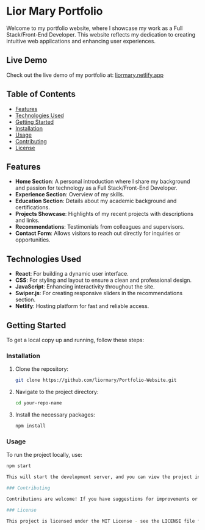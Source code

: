 # Lior Mary Portfolio

Welcome to my portfolio website, where I showcase my work as a Full Stack/Front-End Developer. This website reflects my dedication to creating intuitive web applications and enhancing user experiences.

## Live Demo

Check out the live demo of my portfolio at: [liormary.netlify.app](https://liormary.netlify.app/)

## Table of Contents

- [Features](#features)
- [Technologies Used](#technologies-used)
- [Getting Started](#getting-started)
- [Installation](#installation)
- [Usage](#usage)
- [Contributing](#contributing)
- [License](#license)

## Features

- **Home Section**: A personal introduction where I share my background and passion for technology as a Full Stack/Front-End Developer.
- **Experience Section**: Overview of my skills.
- **Education Section**: Details about my academic background and certifications.
- **Projects Showcase**: Highlights of my recent projects with descriptions and links.
- **Recommendations**: Testimonials from colleagues and supervisors.
- **Contact Form**: Allows visitors to reach out directly for inquiries or opportunities.

## Technologies Used

- **React**: For building a dynamic user interface.
- **CSS**: For styling and layout to ensure a clean and professional design.
- **JavaScript**: Enhancing interactivity throughout the site.
- **Swiper.js**: For creating responsive sliders in the recommendations section.
- **Netlify**: Hosting platform for fast and reliable access.

## Getting Started

To get a local copy up and running, follow these steps:

### Installation

1. Clone the repository:
   ```bash
   git clone https://github.com/liormary/Portfolio-Website.git

2. Navigate to the project directory:
   ```bash
   cd your-repo-name

3. Install the necessary packages:
   ```bash
   npm install

### Usage

To run the project locally, use:

```bash
npm start

This will start the development server, and you can view the project in your browser at http://localhost:3000.

### Contributing

Contributions are welcome! If you have suggestions for improvements or would like to report a bug, please open an issue or submit a pull request.

### License

This project is licensed under the MIT License - see the LICENSE file for details.
